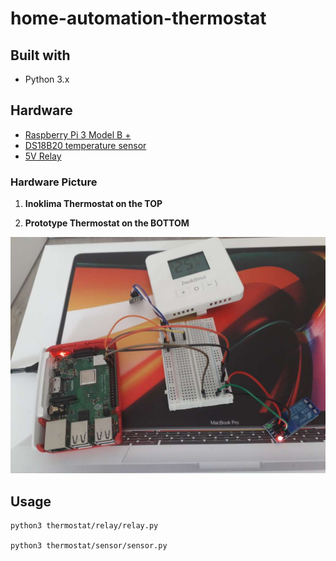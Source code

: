 # home-automation-thermostat

## Built with
* Python 3.x

## Hardware

- [Raspberry Pi 3 Model B +](https://www.raspberrypi.org/documentation/usage/gpio/)
- [DS18B20 temperature sensor](https://cleste.ro/modul-senzor-de-temperatura-ds18b20.html)
- [5V Relay](https://cleste.ro/modul-releu-1-canal-5v.html)

### Hardware Picture
1. **Inoklima Thermostat on the TOP**

2. **Prototype Thermostat on the BOTTOM**

![Prototype](images/hardware.JPEG)

## Usage

```code
python3 thermostat/relay/relay.py

python3 thermostat/sensor/sensor.py
```
